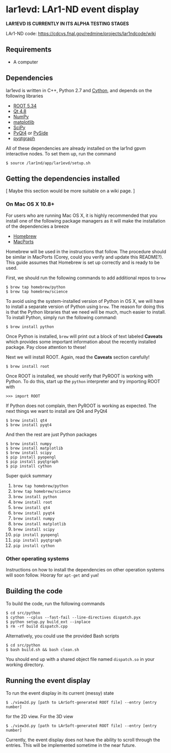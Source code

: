 lar1evd: LAr1-ND event display
==============================

**LAR1EVD IS CURRENTLY IN ITS ALPHA TESTING STAGES**

LAr1-ND code: https://cdcvs.fnal.gov/redmine/projects/lar1ndcode/wiki

Requirements
------------

- A computer

Dependencies
------------

lar1evd is written in C++, Python 2.7 and [Cython][cython], and depends
on the following libraries

- [ROOT 5.34][root]
- [Qt 4.8][qt]
- [NumPy][numpy]
- [matplotlib][matplotlib]
- [SciPy][scipy]
- [PyQt4][pyqt] or [PySide][pyside]
- [pyqtgraph][pyqtgraph]

All of these dependencies are already installed on the lar1nd gpvm
interactive nodes. To set them up, run the command

    $ source /lar1nd/app/lar1evd/setup.sh

Getting the dependencies installed
----------------------------------

[ Maybe this section would be more suitable on a wiki page. ]

### On Mac OS X 10.8+

For users who are running Mac OS X, it is highly recommended that you
install one of the following package managers as it will make the
installation of the dependencies a breeze

- [Homebrew][homebrew]
- [MacPorts][macports]

Homebrew will be used in the instructions that follow. The procedure
should be similar in MacPorts (Corey, could you verify and update this
README?). This guide assumes that Homebrew is set up correctly and is
ready to be used.

First, we should run the following commands to add additional repos to
`brew`

    $ brew tap homebrew/python
    $ brew tap homebrew/science

To avoid using the system-installed version of Python in OS X, we will
have to install a separate version of Python using `brew`. The reason
for doing this is that the Python libraries that we need will be much,
much easier to install. To install Python, simply run the following
command:

    $ brew install python

Once Python is installed, `brew` will print out a block of text labeled
**Caveats** which provides some important information about the recently
installed package. Pay close attention to these!

Next we will install ROOT. Again, read the **Caveats** section
carefully!

    $ brew install root

Once ROOT is installed, we should verify that PyROOT is working with
Python. To do this, start up the `python` interpreter and try importing
ROOT with

    >>> import ROOT

If Python does not complain, then PyROOT is working as expected. The
next things we want to install are Qt4 and PyQt4

    $ brew install qt4
    $ brew install pyqt4

And then the rest are just Python packages

    $ brew install numpy
    $ brew install matplotlib
    $ brew install scipy
    $ pip install pyopengl
    $ pip install pyqtgraph
    $ pip install cython

Super quick summary

1. `brew tap homebrew/python`
2. `brew tap homebrew/science`
3. `brew install python`
4. `brew install root`
5. `brew install qt4`
6. `brew install pyqt4`
7. `brew install numpy`
8. `brew install matplotlib`
9. `brew install scipy`
10. `pip install pyopengl`
11. `pip install pyqtgraph`
12. `pip install cython`

### Other operating systems

Instructions on how to install the dependencies on other operation
systems will soon follow. Hooray for `apt-get` and `yum`!

Building the code
-----------------

To build the code, run the following commands

    $ cd src/python
    $ cython --cplus --fast-fail --line-directives dispatch.pyx
    $ python setup.py build_ext --inplace
    $ rm -rf build dispatch.cpp

Alternatively, you could use the provided Bash scripts

    $ cd src/python
    $ bash build.sh && bash clean.sh

You should end up with a shared object file named `dispatch.so` in your
working directory.

Running the event display
-------------------------

To run the event display in its current (messy) state

    $ ./view2d.py [path to LArSoft-generated ROOT file] --entry [entry number]

for the 2D view. For the 3D view

    $ ./view3d.py [path to LArSoft-generated ROOT file] --entry [entry number]

Currently, the event display does not have the ability to scroll through
the entries. This will be implemented sometime in the near future.


[root]:http://root.cern.ch
[qt]:https://qt-project.org
[numpy]:http://numpy.org
[matplotlib]:http://matplotlib.org
[scipy]:http://scipy.org
[pyqt]:http://riverbankcomputing.com/software/pyqt
[pyside]:http://qt-project.org/wiki/PySide
[pyqtgraph]:http://pyqtgraph.org
[cython]:http://cython.org
[homebrew]:http://brew.sh
[macports]:https://macports.org
